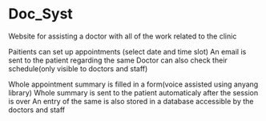 # Doc_Syst

Website for assisting a doctor with all of the work related to the clinic

Paitients can set up appointments (select date and time slot)
An email is sent to the patient regarding the same
Doctor can also check their schedule(only visible to doctors and staff)

Whole appointment summary is filled in a form(voice assisted using anyang library)
Whole summary is sent to the patient automaticaly after the session is over
An entry of the same is also stored in a database accessible by the doctors and staff
